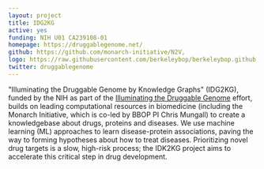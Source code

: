 ```yaml
---
layout: project
title: IDG2KG
active: yes
funding: NIH U01 CA239108-01
homepage: https://druggablegenome.net/
github: https://github.com/monarch-initiative/N2V, 
logo: https://raw.githubusercontent.com/berkeleybop/berkeleybop.github.io/master/project/idg2kg/IDG-logo.jpeg
twitter: druggablegenome
---
```


"Illuminating the Druggable Genome by Knowledge Graphs" (IDG2KG), funded by the NIH as part of the [Illuminating the Druggable Genome](https://commonfund.nih.gov/idg) effort, builds on leading computational resources in biomedicine (including the Monarch Initiative, which is co-led by BBOP PI Chris Mungall) to create a knowledgebase about drugs, proteins and diseases.
We use machine learning (ML) approaches to learn disease-protein associations, paving the way to forming hypotheses about how to treat diseases. Prioritizing novel drug targets is a slow, high-risk process; the IDK2KG project aims to accelerate this critical step in drug development.
